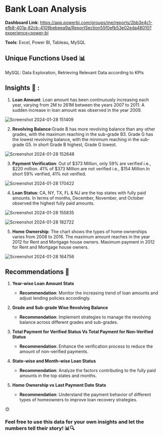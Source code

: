 # Bank Loan Analysis
**Dashboard Link**:
https://app.powerbi.com/groups/me/reports/2bb3e4c1-efb8-401a-82cb-4109bebeea9a/ReportSection55f0efb53e02eda48010?experience=power-bi

**Tools**: Excel, Power BI, Tableau, MySQL

## Unique Functions Used 📊
 MySQL: Data Exploration, Retrieving Relevant Data according to KPIs
 
## Insights 🧠 :

1. **Loan Amount**: Loan amount has been continuously increasing each year, varying from 2M to 261M between the years 2007 to 2011. A sudden increase in loan amount was observed in the year 2009.

![Screenshot 2024-01-28 151409](https://github.com/WasimInsights/H.R-Analytics/assets/158030674/c889830d-937d-440d-965c-9524704eac62)


2. **Revolving Balance**:Grade B has more revolving balance than any other grades, with the maximum reaching in the sub-grade B3. Grade G has the lowest revolving balance, with the minimum reaching in the sub-grade G5. In short Grade B highest, Grade G lowest.

![Screenshot 2024-01-28 152648](https://github.com/WasimInsights/H.R-Analytics/assets/158030674/1b722ff9-ad01-42eb-a240-e5a3600d04b0)


3. **Payment Verification**: Out of $373 Million, only 59% are verified i.e., $220 million. 41% of $373 Million are not verified i.e., $154 Million.In short 59% verified, 41% not verified.

![Screenshot 2024-01-28 170422](https://github.com/WasimInsights/H.R-Analytics/assets/158030674/9dfbd462-9f2c-49d0-b4f9-b0d570ec476d)


4. **Loan Status**: CA, NY, TX, FL & NJ are the top states with fully paid amounts. In terms of months, December, November, and October observed the highest fully paid amounts.

![Screenshot 2024-01-28 155835](https://github.com/WasimInsights/H.R-Analytics/assets/158030674/3286c8ae-9f6e-4525-8179-2d6c6e71a366)

![Screenshot 2024-01-28 182722](https://github.com/WasimInsights/H.R-Analytics/assets/158030674/6c3d49a7-23f8-471a-8541-be87358e19d6)

5. **Home Ownership**: The chart shows the types of home ownerships varies from 2008 to 2016. The maximum amount reaches in the year 2012 for Rent and Mortgage house owners. Maximum payment in 2012 for Rent and Mortgage house owners.

![Screenshot 2024-01-28 164756](https://github.com/WasimInsights/H.R-Analytics/assets/158030674/c400c774-a71f-49e8-8ab9-df4557a67224)

## Recommendations 📝

1. **Year-wise Loan Amount Stats**
   - **Recommendation**: Monitor the increasing trend of loan amounts and adjust lending policies accordingly.

2. **Grade and Sub-grade Wise Revolving Balance**
   - **Recommendation**: Implement strategies to manage the revolving balance across different grades and sub-grades.

3. **Total Payment for Verified Status Vs Total Payment for Non-Verified Status**
   - **Recommendation**: Enhance the verification process to reduce the amount of non-verified payments.

4. **State-wise and Month-wise Loan Status**
   - **Recommendation**: Analyze the factors contributing to the fully paid amounts in the top states and months.

5. **Home Ownership vs Last Payment Date Stats**
   - **Recommendation**: Understand the payment behavior of different types of homeowners to improve loan recovery strategies.
 
 😊
### Feel free to use this data for your own insights and let the numbers tell their story! 📊🔍
